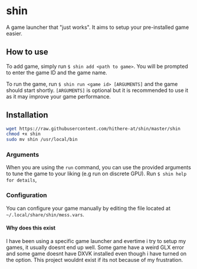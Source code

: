  # shin
A game launcher that "just works". It aims to setup your pre-installed game easier.

## How to use
To add game, simply run `$ shin add <path to game>`. You will be prompted to enter the game ID and the game name.

To run the game, run `$ shin run <game id> [ARGUMENTS]` and the game should start shortly. `[ARGUMENTS]`  is optional but it is recommended to use it as it may improve your game performance.

## Installation
```sh
wget https://raw.githubusercontent.com/hithere-at/shin/master/shin
chmod +x shin
sudo mv shin /usr/local/bin
```

### Arguments
When you are using the `run` command, you can use the provided arguments to tune the game to your liking (e.g run on discrete GPU). Run `$ shin help for details`,

### Configuration
You can configure your game manually by editing the file located at `~/.local/share/shin/mess.vars`.

#### Why does this exist
I have been using a specific game launcher and evertime i try to setup my games, it usually doesnt end up well. Some game have a weird GLX error and some game doesnt have DXVK installed even though i have turned on the option. This project wouldnt exist if its not because of my frustration.


